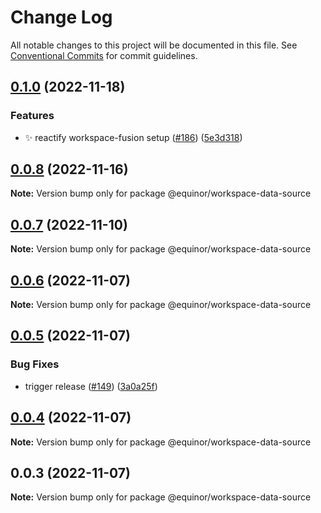 # Change Log

All notable changes to this project will be documented in this file.
See [Conventional Commits](https://conventionalcommits.org) for commit guidelines.

## [0.1.0](https://github.com/equinor/fusion-workspace/compare/@equinor/workspace-data-source@0.0.6...@equinor/workspace-data-source@0.1.0) (2022-11-18)

### Features

-   :sparkles: reactify workspace-fusion setup ([#186](https://github.com/equinor/fusion-workspace/issues/186)) ([5e3d318](https://github.com/equinor/fusion-workspace/commit/5e3d318c8193271fbddeab261ce26e4827eb6321))

## [0.0.8](https://github.com/equinor/fusion-workspace/compare/@equinor/workspace-data-source@0.0.6...@equinor/workspace-data-source@0.0.8) (2022-11-16)

**Note:** Version bump only for package @equinor/workspace-data-source

## [0.0.7](https://github.com/equinor/fusion-workspace/compare/@equinor/workspace-data-source@0.0.6...@equinor/workspace-data-source@0.0.7) (2022-11-10)

**Note:** Version bump only for package @equinor/workspace-data-source

## [0.0.6](https://github.com/equinor/fusion-workspace/compare/@equinor/workspace-data-source@0.0.5...@equinor/workspace-data-source@0.0.6) (2022-11-07)

**Note:** Version bump only for package @equinor/workspace-data-source

## [0.0.5](https://github.com/equinor/fusion-workspace/compare/@equinor/workspace-data-source@0.0.4...@equinor/workspace-data-source@0.0.5) (2022-11-07)

### Bug Fixes

-   trigger release ([#149](https://github.com/equinor/fusion-workspace/issues/149)) ([3a0a25f](https://github.com/equinor/fusion-workspace/commit/3a0a25fc280438dd75dad428e7480eaf6d5328e3))

## [0.0.4](https://github.com/equinor/fusion-workspace/compare/@equinor/workspace-data-source@0.0.3...@equinor/workspace-data-source@0.0.4) (2022-11-07)

**Note:** Version bump only for package @equinor/workspace-data-source

## 0.0.3 (2022-11-07)

**Note:** Version bump only for package @equinor/workspace-data-source
